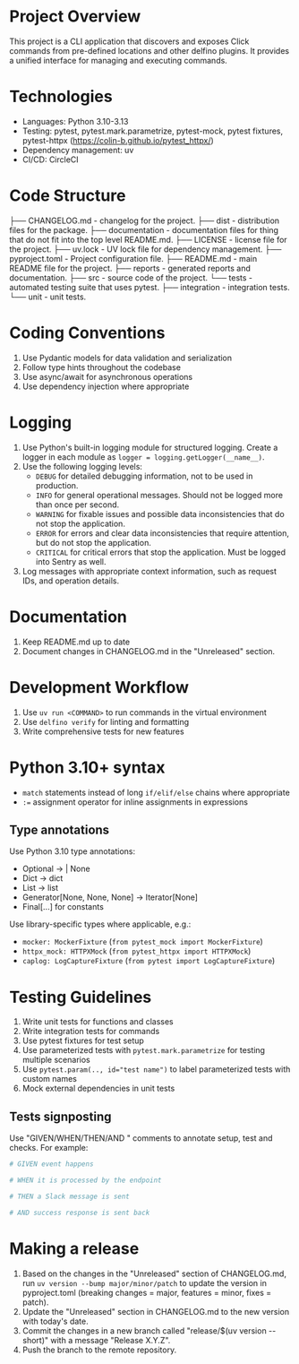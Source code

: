 # Project Overview

This project is a CLI application that discovers and exposes Click commands from pre-defined locations and other delfino plugins. It provides a unified interface for managing and executing commands.

# Technologies
- Languages: Python 3.10-3.13
- Testing: pytest, pytest.mark.parametrize, pytest-mock, pytest fixtures, pytest-httpx (https://colin-b.github.io/pytest_httpx/)
- Dependency management: uv
- CI/CD: CircleCI

# Code Structure
├── CHANGELOG.md - changelog for the project.
├── dist - distribution files for the package.
├── documentation - documentation files for thing that do not fit into the top level README.md.
├── LICENSE - license file for the project.
├── uv.lock - UV lock file for dependency management.
├── pyproject.toml - Project configuration file.
├── README.md - main README file for the project.
├── reports - generated reports and documentation.
├── src - source code of the project.
└── tests - automated testing suite that uses pytest.
    ├── integration - integration tests.
    └── unit - unit tests.

# Coding Conventions
1. Use Pydantic models for data validation and serialization
2. Follow type hints throughout the codebase
3. Use async/await for asynchronous operations
4. Use dependency injection where appropriate

# Logging
1. Use Python's built-in logging module for structured logging. Create a logger in each module as `logger = logging.getLogger(__name__)`.
2. Use the following logging levels:
   - `DEBUG` for detailed debugging information, not to be used in production.
   - `INFO` for general operational messages. Should not be logged more than once per second.
   - `WARNING` for fixable issues and possible data inconsistencies that do not stop the application.
   - `ERROR` for errors and clear data inconsistencies that require attention, but do not stop the application.
   - `CRITICAL` for critical errors that stop the application. Must be logged into Sentry as well.
3. Log messages with appropriate context information, such as request IDs, and operation details.

# Documentation
1. Keep README.md up to date
2. Document changes in CHANGELOG.md in the "Unreleased" section.

# Development Workflow
1. Use `uv run <COMMAND>` to run commands in the virtual environment
2. Use `delfino verify` for linting and formatting
3. Write comprehensive tests for new features

# Python 3.10+ syntax
- `match` statements instead of long `if/elif/else` chains where appropriate
- `:=` assignment operator for inline assignments in expressions

## Type annotations
Use Python 3.10 type annotations:
- Optional -> | None
- Dict -> dict
- List -> list
- Generator[None, None, None] -> Iterator[None]
- Final[...] for constants

Use library-specific types where applicable, e.g.:
- `mocker: MockerFixture` (`from pytest_mock import MockerFixture`)
- `httpx_mock: HTTPXMock` (`from pytest_httpx import HTTPXMock`)
- `caplog: LogCaptureFixture` (`from pytest import LogCaptureFixture`)

# Testing Guidelines
1. Write unit tests for functions and classes
2. Write integration tests for commands
3. Use pytest fixtures for test setup
4. Use parameterized tests with `pytest.mark.parametrize` for testing multiple scenarios
5. Use `pytest.param(.., id="test name")` to label parameterized tests with custom names
6. Mock external dependencies in unit tests

## Tests signposting
Use "GIVEN/WHEN/THEN/AND <DESCRIPTION>" comments to annotate setup, test and checks. For example:

```python
# GIVEN event happens

# WHEN it is processed by the endpoint

# THEN a Slack message is sent

# AND success response is sent back
```

# Making a release
1. Based on the changes in the "Unreleased" section of CHANGELOG.md, run `uv version --bump major/minor/patch` to update the version in pyproject.toml (breaking changes = major, features = minor, fixes = patch).
2. Update the "Unreleased" section in CHANGELOG.md to the new version with today's date.
3. Commit the changes in a new branch called "release/$(uv version --short)" with a message "Release X.Y.Z".
4. Push the branch to the remote repository.